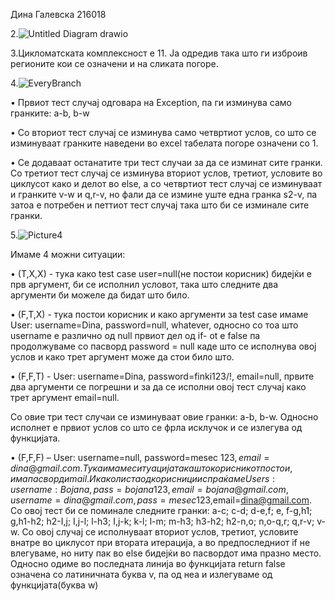 Дина Галевска 216018

2.![Untitled Diagram drawio](https://github.com/dinagalevska/SI_2023_lab2_216018/assets/66796907/a206f0ef-0696-4480-8ae3-975c490abb99)

3.Цикломатската комплексност е 11. Ја одредив така што ги изброив регионите кои се означени и на сликата погоре.

4.![EveryBranch](https://github.com/dinagalevska/SI_2023_lab2_216018/assets/66796907/d4d0b993-7523-407a-9f48-f07712eae286)

•	Првиот тест случај одговара на Exception, па ги изминува само гранките: a-b, b-w

•	Со вториот тест случај се изминува само четвртиот услов, со што се изминуваат гранките наведени во excel табелата погоре означени со 1.

•	Се додаваат останатите три тест случаи за да се изминат сите гранки. Со третиот тест случај се изминува вториот услов, третиот, условите во циклусот како и делот во else, а со четвртиот тест случај се изминуваат и гранките v-w и q,r-v, но фали да се измине уште една гранка s2-v, па затоа е потребен и петтиот тест случај така што би се изминале сите гранки.

5.![Picture4](https://github.com/dinagalevska/SI_2023_lab2_216018/assets/66796907/ce9b826f-87be-4e6b-8918-fdeda9fec729)

Имаме 4 можни ситуации:

•	(T,X,X) - тука како test case user=null(не постои корисник) бидејќи е прв аргумент, би се исполнил условот, така што следните два аргументи би можеле да бидат што било.

•	(F,T,X) - тука постои корисник и како аргументи за test case имаме User: username=Dina, password=null, whatever, односно со тоа што username е различно од null првиот дел од if- ot e false па продолжуваме со пасворд password = null каде што се исполнува овој услов и како трет аргумент може да стои било што. 

•	(F,F,T) - User: username=Dina, password=finki123/!, email=null, првите два аргументи се погрешни и за да се исполни овој тест случај како трет аргумент email=null. 

Со овие три тест случаи се изминуваат овие гранки: a-b, b-w. Односно исполнет е првиот услов со што се фрла исклучок и се излегува од функцијата.

•	(F,F,F) – User: username=null, password=mesec 123$,email=dina@gmail.com. Тука имаме ситуација така што корисникот постои, има пасворд и mail. И како листа од корисници испраќаме Users: username:Bojana, pass=bojana123,email=bojana@gmail.com, username=dina@gmail.com, pass=mesec 123$,email=dina@gmail.com. Со овој тест би се поминале следните гранки: a-c; c-d; d-e,f; e, f-g,h1; g,h1-h2; h2-I,j; I,j-l; l-h3; I,j-k; k-l; l-m; m-h3; h3-h2; h2-n,o; n,o-q,r; q,r-v; v-w. Со овој случај се исполнуваат вториот услов, третиот, условите внатре во циклусот при втората итерација, а во предпоследниот if не влегуваме, но ниту пак во else бидејќи во пасвордот има празно место. Односно одиме во последната линија во функцијата return false означена со латиничната буква v, па од неа и излегуваме од функцијата(буква w)



